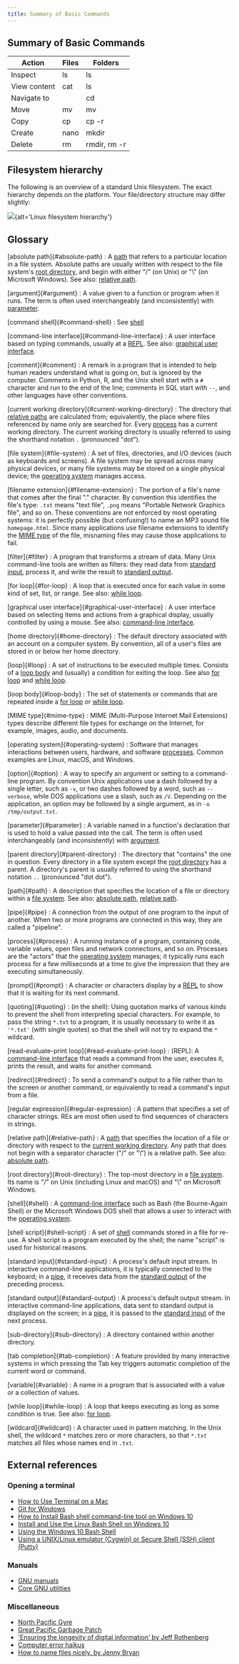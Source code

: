 ```yaml
---
title: Summary of Basic Commands
---
```


## Summary of Basic Commands

| Action       | Files | Folders      |
| ------------ | ----- | ------------ |
| Inspect      | ls    | ls           |
| View content | cat   | ls           |
| Navigate to  |       | cd           |
| Move         | mv    | mv           |
| Copy         | cp    | cp -r        |
| Create       | nano  | mkdir        |
| Delete       | rm    | rmdir, rm -r |

## Filesystem hierarchy

The following is an overview of a standard Unix filesystem.
The exact hierarchy depends on the platform. Your file/directory structure may differ slightly:

![](fig/standard-filesystem-hierarchy.svg){alt='Linux filesystem hierarchy'}

## Glossary

[absolute path]{#absolute-path}
:   A [path](#path) that refers to a particular location in a file system.
Absolute paths are usually written with respect to the file system's
[root directory](#root-directory),
and begin with either "/" (on Unix) or "\\" (on Microsoft Windows).
See also: [relative path](#relative-path).

[argument]{#argument}
:   A value given to a function or program when it runs.
The term is often used interchangeably (and inconsistently) with [parameter](#parameter).

[command shell]{#command-shell}
:   See [shell](#shell)

[command-line interface]{#command-line-interface}
:   A user interface based on typing commands,
usually at a [REPL](#read-evaluate-print-loop).
See also: [graphical user interface](#graphical-user-interface).

[comment]{#comment}
:   A remark in a program that is intended to help human readers understand what is going on,
but is ignored by the computer.
Comments in Python, R, and the Unix shell start with a `#` character
and run to the end of the line;
comments in SQL start with `--`,
and other languages have other conventions.

[current working directory]{#current-working-directory}
:   The directory that [relative paths](#relative-path) are calculated from;
equivalently,
the place where files referenced by name only are searched for.
Every [process](#process) has a current working directory.
The current working directory is usually referred to using the shorthand notation `.`
(pronounced "dot").

[file system]{#file-system}
:   A set of files, directories, and I/O devices (such as keyboards and screens).
A file system may be spread across many physical devices,
or many file systems may be stored on a single physical device;
the [operating system](#operating-system) manages access.

[filename extension]{#filename-extension}
:   The portion of a file's name that comes after the final "." character.
By convention this identifies the file's type:
`.txt` means "text file", `.png` means "Portable Network Graphics file",
and so on. These conventions are not enforced by most operating systems:
it is perfectly possible (but confusing!) to name an MP3 sound file `homepage.html`.
Since many applications use filename extensions to identify the
[MIME type](#mime-type) of the file,
misnaming files may cause those applications to fail.

[filter]{#filter}
:   A program that transforms a stream of data.
Many Unix command-line tools are written as filters:
they read data from [standard input](#standard-input),
process it, and write the result to [standard output](#standard-output).

[for loop]{#for-loop}
:   A loop that is executed once for each value in some kind of set, list, or range.
See also: [while loop](#while-loop).

[graphical user interface]{#graphical-user-interface}
:   A user interface based on selecting items and actions from a graphical display,
usually controlled by using a mouse.
See also: [command-line interface](#command-line-interface).

[home directory]{#home-directory}
:   The default directory associated with an account on a computer system.
By convention, all of a user's files are stored in or below her home directory.

[loop]{#loop}
:   A set of instructions to be executed multiple times.
Consists of a [loop body](#loop-body) and (usually) a
condition for exiting the loop. See also [for loop](#for-loop) and [while loop](#while-loop).

[loop body]{#loop-body}
:   The set of statements or commands that are repeated inside a [for loop](#for-loop)
or [while loop](#while-loop).

[MIME type]{#mime-type}
:   MIME (Multi-Purpose Internet Mail Extensions) types describe different file types for exchange
on the Internet, for example, images, audio, and documents.

[operating system]{#operating-system}
:   Software that manages interactions between users, hardware, and software [processes](#process).
Common examples are Linux, macOS, and Windows.

[option]{#option}
:   A way to specify an argument or setting to a command-line program.
By convention Unix applications use a dash followed by a single letter,
such as `-v`, or two dashes followed by a word, such as `--verbose`,
while DOS applications use a slash, such as `/V`.
Depending on the application, an option may be followed by a single argument,
as in `-o /tmp/output.txt`.

[parameter]{#parameter}
:   A variable named in a function's declaration that is used to hold a value passed into the call.
The term is often used interchangeably (and inconsistently) with [argument](#argument).

[parent directory]{#parent-directory}
:   The directory that "contains" the one in question.
Every directory in a file system except the [root directory](#root-directory) has a parent.
A directory's parent is usually referred to using the shorthand notation `..`
(pronounced "dot dot").

[path]{#path}
:   A description that specifies the location of a file or directory within a
[file system](#file-system).
See also: [absolute path](#absolute-path), [relative path](#relative-path).

[pipe]{#pipe}
:   A connection from the output of one program to the input of another.
When two or more programs are connected in this way, they are called a "pipeline".

[process]{#process}
:   A running instance of a program, containing code, variable values,
open files and network connections, and so on.
Processes are the "actors" that the [operating system](#operating-system) manages;
it typically runs each process for a few milliseconds at a time
to give the impression that they are executing simultaneously.

[prompt]{#prompt}
:   A character or characters display by a [REPL](#read-evaluate-print-loop) to show that
it is waiting for its next command.

[quoting]{#quoting}
:   (in the shell):
Using quotation marks of various kinds to prevent the shell from interpreting special
characters.
For example, to pass the string `*.txt` to a program,
it is usually necessary to write it as `'*.txt'` (with single quotes)
so that the shell will not try to expand the `*` wildcard.

[read-evaluate-print loop]{#read-evaluate-print-loop}
:   (REPL): A [command-line interface](#command-line-interface) that reads a command from the user,
executes it, prints the result, and waits for another command.

[redirect]{#redirect}
:   To send a command's output to a file rather than to the screen or another command,
or equivalently to read a command's input from a file.

[regular expression]{#regular-expression}
:   A pattern that specifies a set of character strings.
REs are most often used to find sequences of characters in strings.

[relative path]{#relative-path}
:   A [path](#path) that specifies the location of a file or directory
with respect to the [current working directory](#current-working-directory).
Any path that does not begin with a separator character ("/" or "\\") is a relative path.
See also: [absolute path](#absolute-path).

[root directory]{#root-directory}
:   The top-most directory in a [file system](#file-system).
Its name is "/" on Unix (including Linux and macOS) and "\\" on Microsoft Windows.

[shell]{#shell}
:   A [command-line interface](#command-line-interface) such as Bash (the Bourne-Again Shell)
or the Microsoft Windows DOS shell
that allows a user to interact with the [operating system](#operating-system).

[shell script]{#shell-script}
:   A set of [shell](#shell) commands stored in a file for re-use.
A shell script is a program executed by the shell;
the name "script" is used for historical reasons.

[standard input]{#standard-input}
:   A process's default input stream.
In interactive command-line applications,
it is typically connected to the keyboard;
in a [pipe](#pipe),
it receives data from the [standard output](#standard-output) of the preceding process.

[standard output]{#standard-output}
:   A process's default output stream.
In interactive command-line applications,
data sent to standard output is displayed on the screen;
in a [pipe](#pipe),
it is passed to the [standard input](#standard-input) of the next process.

[sub-directory]{#sub-directory}
:   A directory contained within another directory.

[tab completion]{#tab-completion}
:   A feature provided by many interactive systems in which
pressing the Tab key triggers automatic completion of the current word or command.

[variable]{#variable}
:   A name in a program that is associated with a value or a collection of values.

[while loop]{#while-loop}
:   A loop that keeps executing as long as some condition is true.
See also: [for loop](#for-loop).

[wildcard]{#wildcard}
:   A character used in pattern matching.
In the Unix shell,
the wildcard `*` matches zero or more characters,
so that `*.txt` matches all files whose names end in `.txt`.

## External references

### Opening a terminal

- [How to Use Terminal on a Mac](https://www.macworld.co.uk/feature/mac-software/how-use-terminal-on-mac-3608274/)
- [Git for Windows](https://git-for-windows.github.io/)
- [How to Install Bash shell command-line tool on Windows 10](https://www.windowscentral.com/how-install-bash-shell-command-line-windows-10)
- [Install and Use the Linux Bash Shell on Windows 10](https://www.howtogeek.com/249966/how-to-install-and-use-the-linux-bash-shell-on-windows-10/)
- [Using the Windows 10 Bash Shell](https://www.howtogeek.com/265900/everything-you-can-do-with-windows-10s-new-bash-shell/)
- [Using a UNIX/Linux emulator (Cygwin) or Secure Shell (SSH) client (Putty)](https://faculty.smu.edu/reynolds/unixtut/windows.html)

### Manuals

- [GNU manuals](https://www.gnu.org/manual/manual.html)
- [Core GNU utilities](https://www.gnu.org/software/coreutils/manual/coreutils.html)

### Miscellaneous

- [North Pacific Gyre](https://en.wikipedia.org/wiki/North_Pacific_Gyre)
- [Great Pacific Garbage Patch](https://en.wikipedia.org/wiki/Great_Pacific_Garbage_Patch)
- ['Ensuring the longevity of digital information' by Jeff Rothenberg](https://www.clir.org/pubs/archives/ensuring.pdf)
- [Computer error haikus](https://wiki.c2.com/?ComputerErrorHaiku)
- [How to name files nicely, by Jenny Bryan](https://speakerdeck.com/jennybc/how-to-name-files)
